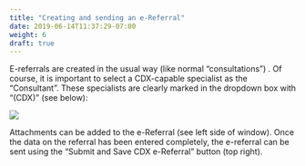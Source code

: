 ```yaml
---
title: "Creating and sending an e-Referral"
date: 2019-06-14T11:37:29-07:00
weight: 6
draft: true
---
```


E-referrals are created in the usual way (like normal “consultations”) . Of course, it is important to select a CDX-capable specialist as the “Consultant”. These specialists are clearly marked in the dropdown box with “(CDX)” (see below):

![](https://paper-attachments.dropbox.com/s_D8F55B926E14BC491F2DAD18D930CB06AD57C72BB921C2ECDB6B0AA89F2D0027_1558133350031_image.png)


Attachments can be added to the e-Referral (see left side of window). Once the data on the referral has been entered completely, the e-referral can be sent using the “Submit and Save CDX e-Referral” button (top right).
